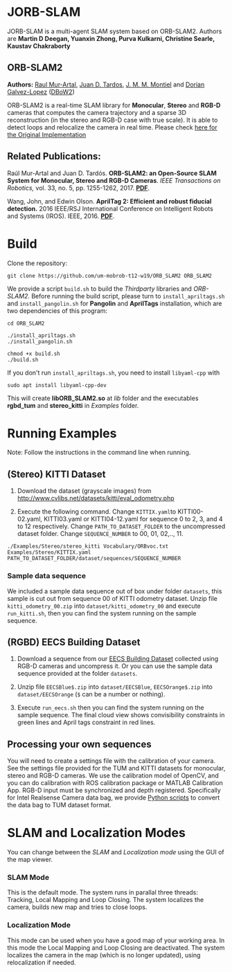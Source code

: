 # JORB-SLAM
JORB-SLAM is a multi-agent SLAM system based on ORB-SLAM2. Authors are **Martin D Deegan, Yuanxin Zhong, Purva Kulkarni, Christine Searle, Kaustav Chakraborty**

## ORB-SLAM2
**Authors:** [Raul Mur-Artal](http://webdiis.unizar.es/~raulmur/), [Juan D. Tardos](http://webdiis.unizar.es/~jdtardos/), [J. M. M. Montiel](http://webdiis.unizar.es/~josemari/) and [Dorian Galvez-Lopez](http://doriangalvez.com/) ([DBoW2](https://github.com/dorian3d/DBoW2))

ORB-SLAM2 is a real-time SLAM library for **Monocular**, **Stereo** and **RGB-D** cameras that computes the camera trajectory and a sparse 3D reconstruction (in the stereo and RGB-D case with true scale). It is able to detect loops and relocalize the camera in real time. Please check [here for the Original Implementation](https://github.com/raulmur/ORB_SLAM2)

## Related Publications:

Raúl Mur-Artal and Juan D. Tardós. **ORB-SLAM2: an Open-Source SLAM System for Monocular, Stereo and RGB-D Cameras**. *IEEE Transactions on Robotics,* vol. 33, no. 5, pp. 1255-1262, 2017. **[PDF](https://128.84.21.199/pdf/1610.06475.pdf)**.

Wang, John, and Edwin Olson. **AprilTag 2: Efficient and robust fiducial detection.** 2016 IEEE/RSJ International Conference on Intelligent Robots and Systems (IROS). IEEE, 2016. **[PDF](https://april.eecs.umich.edu/pdfs/wang2016iros.pdf)**.

# Build

Clone the repository:
```
git clone https://github.com/um-mobrob-t12-w19/ORB_SLAM2 ORB_SLAM2
```

We provide a script `build.sh` to build the *Thirdparty* libraries and *ORB-SLAM2*. Before running the build script, please turn to `install_apriltags.sh` and `install_pangolin.sh` for **Pangolin** and **AprilTags** installation, which are two dependencies of this program:
```
cd ORB_SLAM2

./install_apriltags.sh
./install_pangolin.sh

chmod +x build.sh
./build.sh
```

If you don't run `install_apriltags.sh`, you need to install `libyaml-cpp` with 
```
sudo apt install libyaml-cpp-dev
```

This will create **libORB_SLAM2.so**  at *lib* folder and the executables **rgbd_tum** and **stereo_kitti** in *Examples* folder.

# Running Examples

Note: Follow the instructions in the command line when running.

## (Stereo) KITTI Dataset

1. Download the dataset (grayscale images) from http://www.cvlibs.net/datasets/kitti/eval_odometry.php 

2. Execute the following command. Change `KITTIX.yaml`to KITTI00-02.yaml, KITTI03.yaml or KITTI04-12.yaml for sequence 0 to 2, 3, and 4 to 12 respectively. Change `PATH_TO_DATASET_FOLDER` to the uncompressed dataset folder. Change `SEQUENCE_NUMBER` to 00, 01, 02,.., 11. 
```
./Examples/Stereo/stereo_kitti Vocabulary/ORBvoc.txt Examples/Stereo/KITTIX.yaml PATH_TO_DATASET_FOLDER/dataset/sequences/SEQUENCE_NUMBER
```

### Sample data sequence
We included a sample data sequence out of box under folder `datasets`, this sample is cut out from sequence 00 of KITTI odometry dataset. Unzip file `kitti_odometry_00.zip` into `dataset/kitti_odometry_00` and execute `run_kitti.sh`, then you can find the system running on the sample sequence.

## (RGBD) EECS Building Dataset

1. Download a sequence from our [EECS Building Dataset](https://drive.google.com/drive/folders/1gWPB1DK2V4TwV0HjROTEs3wOZjfg8BZU?usp=sharing) collected using RGB-D cameras and uncompress it. Or you can use the sample data sequence provided at the folder `datasets`.

2. Unzip file `EECSBlue$.zip` into `dataset/EECSBlue`, `EECSOrange$.zip` into `dataset/EECSOrange` (`$` can be a number or nothing).

3. Execute `run_eecs.sh` then you can find the system running on the sample sequence. The final cloud view shows convisibility constraints in green lines and April tags constraint in red lines.

## Processing your own sequences
You will need to create a settings file with the calibration of your camera. See the settings file provided for the TUM and KITTI datasets for monocular, stereo and RGB-D cameras. We use the calibration model of OpenCV, and you can do calibration with ROS calibration package or MATLAB Calibration App. RGB-D input must be synchronized and depth registered. Specifically for Intel Realsense Camera data bag, we provide [Python scripts](https://github.com/um-mobrob-t12-w19/ORB_SLAM2/tree/master/Examples/RGB-D/utils) to convert the data bag to TUM dataset format.

# SLAM and Localization Modes
You can change between the *SLAM* and *Localization mode* using the GUI of the map viewer.

### SLAM Mode
This is the default mode. The system runs in parallal three threads: Tracking, Local Mapping and Loop Closing. The system localizes the camera, builds new map and tries to close loops.

### Localization Mode
This mode can be used when you have a good map of your working area. In this mode the Local Mapping and Loop Closing are deactivated. The system localizes the camera in the map (which is no longer updated), using relocalization if needed. 

